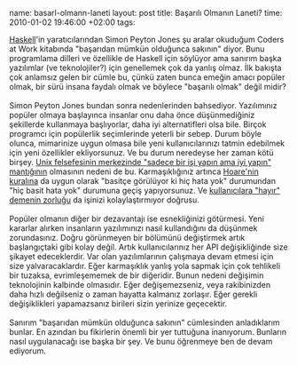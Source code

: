 name: basarl-olmann-laneti
layout: post
title: Başarılı Olmanın Laneti?
time: 2010-01-02 19:46:00 +02:00
tags: 

<a href="http://en.wikipedia.org/wiki/Haskell_(programming_language)">Haskell</a>'in yaratıcılarından Simon Peyton Jones şu aralar okuduğum Coders at Work kitabında "başarıdan mümkün olduğunca sakının" diyor. Bunu programlama dilleri ve özellikle de Haskell için söylüyor ama sanırım başka yazılımlar (ve teknolojiler?) için genellemek çok da yanlış olmaz. İlk bakışta çok anlamsız gelen bir cümle bu, çünkü zaten bunca emeğin amacı popüler olmak, bir sürü insana faydalı olmak ve böylece "başarılı olmak" değil midir?<br /><br />Simon Peyton Jones bundan sonra nedenlerinden bahsediyor. Yazılımınız popüler olmaya başlayınca insanlar onu daha önce düşünmediğiniz şekillerde kullanmaya başlıyorlar, daha iyi alternatifleri olsa bile. Birçok programcı için popülerlik seçimlerinde yeterli bir sebep. Durum böyle olunca, mimarinize uygun olmasa bile yeni kullanıcılarınızı tatmin edebilmek için yeni özellikler ekliyorsunuz. Ve bu durum neredeyse her zaman kötü birşey. <a href="http://en.wikipedia.org/wiki/Unix_philosophy#McIlroy:_A_Quarter_Century_of_Unix">Unix felsefesinin merkezinde "sadece bir işi yapın ama iyi yapın" mantığının</a> olmasının nedeni de bu. Karmaşıklığınız artınca <a href="http://blog.tayfunsen.com/2009/12/there-are-two-ways-to-design-system.html">Hoare'nin kuralına</a> da uygun olarak "basitçe görülüyor ki hiç hata yok" durumundan "hiç basit hata yok" durumuna geçiş yapıyorsunuz. Ve <a href="http://blog.tayfunsen.com/2009/11/making-things-less-complicated.html">kullanıcılara "hayır" demenin zorluğu</a> da işinizi kolaylaştırmıyor doğrusu.<br /><br />Popüler olmanın diğer bir dezavantajı ise esnekliğinizi götürmesi. Yeni kararlar alırken insanların yazılımınızı nasıl kullandığını da düşünmek zorundasınız. Doğru görünmeyen bir bölümünü değiştirmek artık başlangıçtaki gibi kolay değil. Artık kullanıcılarınız her API değişikliğinde size şikayet edeceklerdir. Var olan yazılımlarının çalışmaya devam etmesi için size yalvaracaklardır. Eğer karmaşıklık yanlış yola sapmak için çok tehlikeli bir tuzaksa, evrimleşememek de bir diğeridir. Bunun nedeni değişimin teknolojinin kalbinde olmasıdır. Eğer değişemezseniz, veya rakibinizden daha hızlı değilseniz o zaman hayatta kalmanız zorlaşır. Eğer gerekli değişiklikleri yapamazsanız birileri sizin yerinize geçecektir. <br /><br />Sanırım "başarıdan mümkün olduğunca sakının" cümlesinden anladıklarım bunlar. En azından bu fikirlerin önemli bir yer tuttuğuna inanıyorum. Bunların nasıl uygulanacağı ise başka bir şey. Ve bunu öğrenmeye ben de devam ediyorum.

